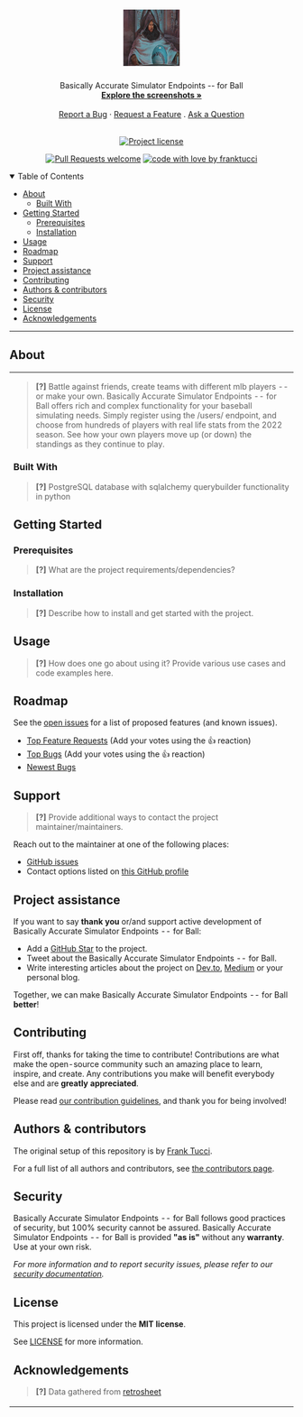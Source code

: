 <h1 align="center">
  <a href="https://github.com/franktucci/baseball-stats-api">
    <!-- Please provide path to your logo here -->
    <img src="images/ballin.jpg" alt="Logo" width="100" height="100">
  </a>
</h1>

<div align="center">
  Basically Accurate Simulator Endpoints -- for Ball
  <br />
  <a href="#about"><strong>Explore the screenshots »</strong></a>
  <br />
  <br />
  <a href="https://github.com/franktucci/baseball-stats-api/issues/new?assignees=&labels=bug&template=01_BUG_REPORT.md&title=bug%3A+">Report a Bug</a>
  ·
  <a href="https://github.com/franktucci/baseball-stats-api/issues/new?assignees=&labels=enhancement&template=02_FEATURE_REQUEST.md&title=feat%3A+">Request a Feature</a>
  .
  <a href="https://github.com/franktucci/baseball-stats-api/issues/new?assignees=&labels=question&template=04_SUPPORT_QUESTION.md&title=support%3A+">Ask a Question</a>
</div>

<div align="center">
<br />

[![Project license](https://img.shields.io/github/license/franktucci/baseball-stats-api.svg?style=flat-square)](LICENSE)

[![Pull Requests welcome](https://img.shields.io/badge/PRs-welcome-ff69b4.svg?style=flat-square)](https://github.com/franktucci/baseball-stats-api/issues?q=is%3Aissue+is%3Aopen+label%3A%22help+wanted%22)
[![code with love by franktucci](https://img.shields.io/badge/%3C%2F%3E%20with%20%E2%99%A5%20by-franktucci-ff1414.svg?style=flat-square)](https://github.com/franktucci)

</div>

<details open="open">
<summary>Table of Contents</summary>

- [About](#about)
  - [Built With](#built-with)
- [Getting Started](#getting-started)
  - [Prerequisites](#prerequisites)
  - [Installation](#installation)
- [Usage](#usage)
- [Roadmap](#roadmap)
- [Support](#support)
- [Project assistance](#project-assistance)
- [Contributing](#contributing)
- [Authors & contributors](#authors--contributors)
- [Security](#security)
- [License](#license)
- [Acknowledgements](#acknowledgements)

</details>

---

## About

<table><tr><td>

> **[?]**
> Battle against friends, create teams with different mlb players -- or make your own. Basically Accurate Simulator Endpoints -- for Ball
> offers rich and complex functionality for your baseball simulating needs. Simply register using the /users/ endpoint, and choose from
> hundreds of players with real life stats from the 2022 season. See how your own players move up (or down) the standings as they continue
> to play.

### Built With

> **[?]**
> PostgreSQL database with sqlalchemy querybuilder functionality in python

## Getting Started

### Prerequisites

> **[?]**
> What are the project requirements/dependencies?

### Installation

> **[?]**
> Describe how to install and get started with the project.

## Usage

> **[?]**
> How does one go about using it?
> Provide various use cases and code examples here.

## Roadmap

See the [open issues](https://github.com/franktucci/baseball-stats-api/issues) for a list of proposed features (and known issues).

- [Top Feature Requests](https://github.com/franktucci/baseball-stats-api/issues?q=label%3Aenhancement+is%3Aopen+sort%3Areactions-%2B1-desc) (Add your votes using the 👍 reaction)
- [Top Bugs](https://github.com/franktucci/baseball-stats-api/issues?q=is%3Aissue+is%3Aopen+label%3Abug+sort%3Areactions-%2B1-desc) (Add your votes using the 👍 reaction)
- [Newest Bugs](https://github.com/franktucci/baseball-stats-api/issues?q=is%3Aopen+is%3Aissue+label%3Abug)

## Support

> **[?]**
> Provide additional ways to contact the project maintainer/maintainers.

Reach out to the maintainer at one of the following places:

- [GitHub issues](https://github.com/franktucci/baseball-stats-api/issues/new?assignees=&labels=question&template=04_SUPPORT_QUESTION.md&title=support%3A+)
- Contact options listed on [this GitHub profile](https://github.com/franktucci)

## Project assistance

If you want to say **thank you** or/and support active development of Basically Accurate Simulator Endpoints -- for Ball:

- Add a [GitHub Star](https://github.com/franktucci/baseball-stats-api) to the project.
- Tweet about the Basically Accurate Simulator Endpoints -- for Ball.
- Write interesting articles about the project on [Dev.to](https://dev.to/), [Medium](https://medium.com/) or your personal blog.

Together, we can make Basically Accurate Simulator Endpoints -- for Ball **better**!

## Contributing

First off, thanks for taking the time to contribute! Contributions are what make the open-source community such an amazing place to learn, inspire, and create. Any contributions you make will benefit everybody else and are **greatly appreciated**.


Please read [our contribution guidelines](docs/CONTRIBUTING.md), and thank you for being involved!

## Authors & contributors

The original setup of this repository is by [Frank Tucci](https://github.com/franktucci).

For a full list of all authors and contributors, see [the contributors page](https://github.com/franktucci/baseball-stats-api/contributors).

## Security

Basically Accurate Simulator Endpoints -- for Ball follows good practices of security, but 100% security cannot be assured.
Basically Accurate Simulator Endpoints -- for Ball is provided **"as is"** without any **warranty**. Use at your own risk.

_For more information and to report security issues, please refer to our [security documentation](docs/SECURITY.md)._

## License

This project is licensed under the **MIT license**.

See [LICENSE](LICENSE) for more information.

## Acknowledgements

> **[?]**
> Data gathered from [retrosheet](https://www.retrosheet.org)
